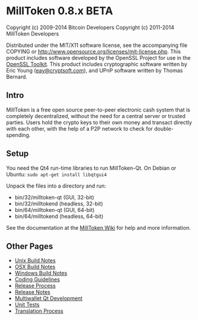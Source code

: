 MillToken 0.8.x BETA
====================

Copyright (c) 2009-2014 Bitcoin Developers
Copyright (c) 2011-2014 MillToken Developers

Distributed under the MIT/X11 software license, see the accompanying
file COPYING or http://www.opensource.org/licenses/mit-license.php.
This product includes software developed by the OpenSSL Project for use in the [OpenSSL Toolkit](http://www.openssl.org/). This product includes
cryptographic software written by Eric Young ([eay@cryptsoft.com](mailto:eay@cryptsoft.com)), and UPnP software written by Thomas Bernard.


Intro
---------------------
MillToken is a free open source peer-to-peer electronic cash system that is
completely decentralized, without the need for a central server or trusted
parties.  Users hold the crypto keys to their own money and transact directly
with each other, with the help of a P2P network to check for double-spending.


Setup
---------------------
You need the Qt4 run-time libraries to run MillToken-Qt. On Debian or Ubuntu:
	`sudo apt-get install libqtgui4`

Unpack the files into a directory and run:

- bin/32/milltoken-qt (GUI, 32-bit)
- bin/32/milltokend (headless, 32-bit)
- bin/64/milltoken-qt (GUI, 64-bit)
- bin/64/milltokend (headless, 64-bit)

See the documentation at the [MillToken Wiki](http://milltoken.info)
for help and more information.


Other Pages
---------------------
- [Unix Build Notes](build-unix.md)
- [OSX Build Notes](build-osx.md)
- [Windows Build Notes](build-msw.md)
- [Coding Guidelines](coding.md)
- [Release Process](release-process.md)
- [Release Notes](release-notes.md)
- [Multiwallet Qt Development](multiwallet-qt.md)
- [Unit Tests](unit-tests.md)
- [Translation Process](translation_process.md)
